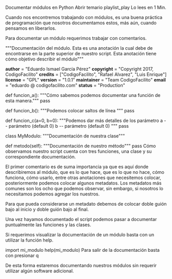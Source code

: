 Documentar módulos en Python
Abrir temario playlist_play
Lo lees en 1 Min.

Cuando nos encontremos trabajando con módulos, es una buena práctica de programación que nosotros documentamos estos, más aún, cuando pensamos en liberarlos.

Para documentar un módulo requerimos trabajar con comentarios.

"""Documentación del módulo.
Esta es una anotación la cual debe de encontrarse
en la parte superior de nuestro script.
Esta anotación tiene cómo objetivo describir el módulo"""

__author__ = "Eduardo Ismael García Pérez"
__copyright__ = "Copyright 2017, CodigoFacilito"
__credits__ = ["CodigoFacilito", "Rafael Alvarez", "Luis Enrique"]
__license__ = "GPL"
__version__ = "1.0.1"
__maintainer__ = "Team CodigoFacilito"
__email__ = "eduardo @ codigofacilito.com"
__status__ = "Production"

def funcion_a():
  """Cómo sabemos podemos documentar una función de esta manera."""
  pass

def funcion_b():
  """Podemos
    colocar
    saltos de línea
  """
  pass

def funcion_c(a=0, b=0):
  """Podemos dar más detalles de los parámetro
    a -- parámetro (default 0)
    b -- parámetro (default 0)
  """
  pass

class MyModulo:
  """Documentación de nuestra clase"""

  def metodo(self):
    """Documentación de nuestro método"""
    pass
Cómo observamos nuestro script cuenta con tres funciones, una clase y su correspondiente documentación.

El primer comentario es de suma importancia ya que es aquí donde describiremos al módulo, que es lo que hace, que es lo que no hace, cómo funciona, cómo usarlo, entre otras anotaciones que necesitemos colocar, posteriormente podemos colocar algunos metadatos. Los metadatos más comunes son los ocho que podemos observar, sin embargo, si nosotros lo necesitamos podemos agregar los nuestros.

Para que pueda considerarse un metadato debemos de colocar doble guión bajo al inicio y doble guión bajo al final.

Una vez hayamos documentado el script podemos pasar a documentar puntualmente las funciones y las clases.

Si requerimos visualizar la documentación de un módulo basta con un utilizar la función help.

import mi_modulo
help(mi_modulo)
Para salir de la documentación basta con presionar q

De esta forma estaremos documentando nuestros módulos sin requerir utilizar algún software adicional.